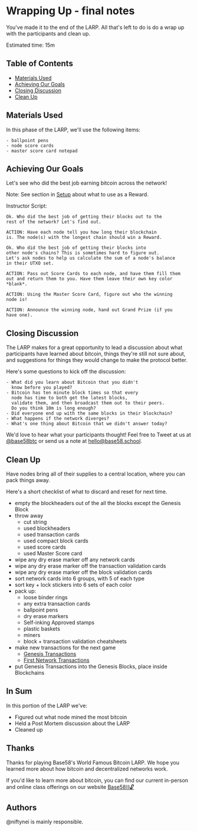 # Wrapping Up - final notes

You've made it to the end of the LARP. All that's left to do
is do a wrap up with the participants and clean up.

Estimated time: 15m

## Table of Contents

  * [Materials Used](#materials-used)
  * [Achieving Our Goals](#achieving-our-goals)
  * [Closing Discussion](#closing-discussion)
  * [Clean Up](#clean-up)

## Materials Used

In this phase of the LARP, we'll use the following items:

	- ballpoint pens
	- node score cards
	- master score card notepad


## Achieving Our Goals

Let's see who did the best job earning bitcoin across the network!

Note: See section in [Setup](docs/01-setup#rewards-for-nodes) about what to use as a Reward.

Instructor Script:

	Ok. Who did the best job of getting their blocks out to the
	rest of the network? Let's find out.

	ACTION: Have each node tell you how long their blockchain
	is. The node(s) with the longest chain should win a Reward.

	Ok. Who did the best job of getting their blocks into
	other node's chains? This is sometimes hard to figure out.
	Let's ask nodes to help us calculate the sum of a node's balance
	in their UTXO set.

	ACTION: Pass out Score Cards to each node, and have them fill them
	out and return them to you. Have them leave their own key color
	*blank*.

	ACTION: Using the Master Score Card, figure out who the winning
	node is!

	ACTION: Announce the winning node, hand out Grand Prize (if you
	have one).


## Closing Discussion

The LARP makes for a great opportunity to lead a discussion about
what participants have learned about bitcoin, things they're still
not sure about, and suggestions for things they would change to make
the protocol better.


Here's some questions to kick off the discussion:

	- What did you learn about Bitcoin that you didn't
	  know before you played?
	- Bitcoin has ten minute block times so that every
	  node has time to both get the latest blocks,
	  validate them, and then broadcast them out to their peers.
	  Do you think 10m is long enough?
	- Did everyone end up with the same blocks in their blockchain?
	- What happens if the network diverges?
	- What's one thing about Bitcoin that we didn't answer today?


We'd love to hear what your participants thought! Feel free to Tweet
at us at [@base58btc](https://twitter.com/base58btc) or send us a note
at [hello@base58.school](mailto:hello@base58.school).


## Clean Up

Have nodes bring all of their supplies to a central location, where you
can pack things away.

Here's a short checklist of what to discard and reset for next time.

- empty the blockheaders out of the all the blocks except
  the Genesis Block
- throw away
  - cut string
  - used blockheaders
  - used transaction cards
  - used compact block cards
  - used score cards
  - used Master Score card
- wipe any dry erase marker off any network cards
- wipe any dry erase marker off the transaction validation cards
- wipe any dry erase marker off the block validation cards
- sort network cards into 6 groups, with 5 of each type
- sort key + lock stickers into 6 sets of each color
- pack up:
	- loose binder rings
	- any extra transaction cards
	- ballpoint pens
	- dry erase markers
	- Self-inking Approved stamps
	- plastic baskets
	- miners
	- block + transaction validation cheatsheets
- make new transactions for the next game
	- [Genesis Transactions](docs/01-setup.md#genesis-transaction)
	- [First Network Transactions](docs/01-setup.md#first-network-transaction)
- put Genesis Transactions into the Genesis Blocks, place inside Blockchains


## In Sum

In this portion of the LARP we've:

- Figured out what node mined the most bitcoin
- Held a Post Mortem discussion about the LARP
- Cleaned up


## Thanks

Thanks for playing Base58's World Famous Bitcoin LARP. We hope you learned
more about how bitcoin and decentralized networks work.

If you'd like to learn more about bitcoin, you can find our current in-person
and online class offerings on our website [Base58⛓️🔓](https://base58.school)


## Authors

@niftynei is mainly responsible.

